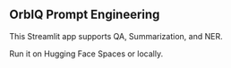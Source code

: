 ## OrbIQ Prompt Engineering

This Streamlit app supports QA, Summarization, and NER.

Run it on Hugging Face Spaces or locally.